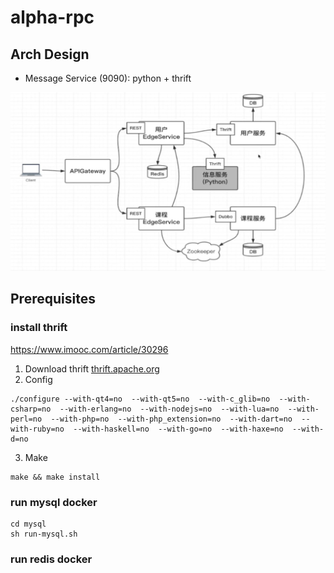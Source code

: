 # alpha-rpc

## Arch Design
- Message Service (9090): python + thrift

![arch](arch.png)


## Prerequisites

### install thrift
https://www.imooc.com/article/30296

1. Download thrift [thrift.apache.org](http://thrift.apache.org)
2. Config
```
./configure --with-qt4=no  --with-qt5=no  --with-c_glib=no  --with-csharp=no  --with-erlang=no  --with-nodejs=no  --with-lua=no  --with-perl=no  --with-php=no  --with-php_extension=no  --with-dart=no  --with-ruby=no  --with-haskell=no  --with-go=no  --with-haxe=no  --with-d=no
```
3. Make
```
make && make install
```


### run mysql docker
```
cd mysql
sh run-mysql.sh
```

### run redis docker
